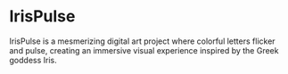# IrisPulse
IrisPulse is a mesmerizing digital art project where colorful letters flicker and pulse, creating an immersive visual experience inspired by the Greek goddess Iris.
